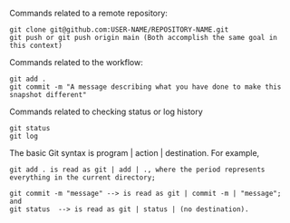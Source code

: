 
Commands related to a remote repository:
```
git clone git@github.com:USER-NAME/REPOSITORY-NAME.git
git push or git push origin main (Both accomplish the same goal in this context)
```
Commands related to the workflow:
```
git add .
git commit -m "A message describing what you have done to make this snapshot different"
```
Commands related to checking status or log history
```
git status
git log
```
The basic Git syntax is program | action | destination.
For example,
```
git add . is read as git | add | ., where the period represents everything in the current directory;
```
```
git commit -m "message" --> is read as git | commit -m | "message"; and
git status  --> is read as git | status | (no destination).
```
